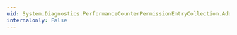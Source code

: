 ```yaml
---
uid: System.Diagnostics.PerformanceCounterPermissionEntryCollection.AddRange(System.Diagnostics.PerformanceCounterPermissionEntry[])
internalonly: False
---
```


